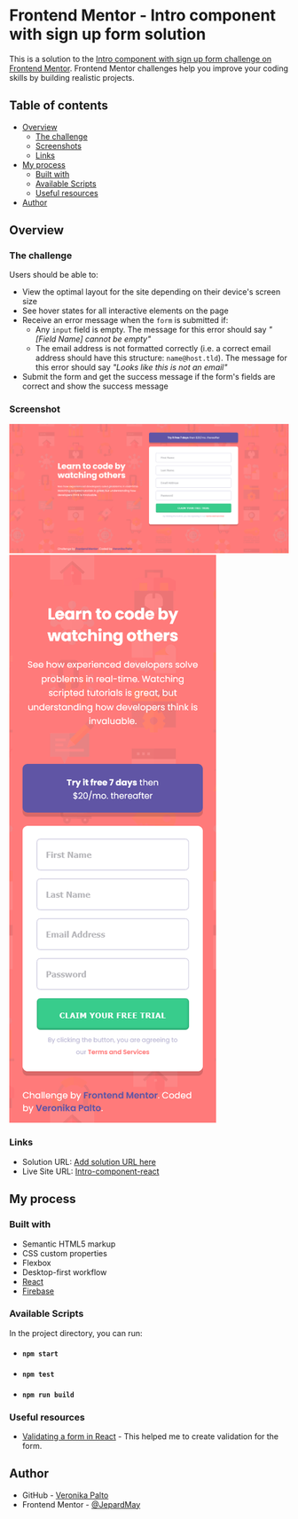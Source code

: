 # Frontend Mentor - Intro component with sign up form solution

This is a solution to the [Intro component with sign up form challenge on Frontend Mentor](https://www.frontendmentor.io/challenges/intro-component-with-signup-form-5cf91bd49edda32581d28fd1). Frontend Mentor challenges help you improve your coding skills by building realistic projects.

## Table of contents

- [Overview](#overview)
  - [The challenge](#the-challenge)
  - [Screenshots](#screenshot)
  - [Links](#links)
- [My process](#my-process)
  - [Built with](#built-with)
  - [Available Scripts](#available-scripts)
  - [Useful resources](#useful-resources)
- [Author](#author)

## Overview

### The challenge

Users should be able to:

- View the optimal layout for the site depending on their device's screen size
- See hover states for all interactive elements on the page
- Receive an error message when the `form` is submitted if:
  - Any `input` field is empty. The message for this error should say _"[Field Name] cannot be empty"_
  - The email address is not formatted correctly (i.e. a correct email address should have this structure: `name@host.tld`). The message for this error should say _"Looks like this is not an email"_
- Submit the form and get the success message if the form's fields are correct and show the success message

### Screenshot

![Desktop view](./screenshot.png) ![Mobiel view](./screenshot-mobile.png)

### Links

- Solution URL: [Add solution URL here](https://your-solution-url.com)
- Live Site URL: [Intro-component-react](https://intro-component-react.firebaseapp.com/)

## My process

### Built with

- Semantic HTML5 markup
- CSS custom properties
- Flexbox
- Desktop-first workflow
- [React](https://github.com/facebook/create-react-app)
- [Firebase](https://firebase.google.com/)

### Available Scripts

In the project directory, you can run:

- #### `npm start`
- #### `npm test`
- #### `npm run build`

### Useful resources

- [Validating a form in React](https://adostes.medium.com/validating-a-form-in-react-cc29d47e140f) - This helped me to create validation for the form.

## Author

- GitHub - [Veronika Palto](https://github.com/JepardMay)
- Frontend Mentor - [@JepardMay](https://www.frontendmentor.io/profile/JepardMay)
